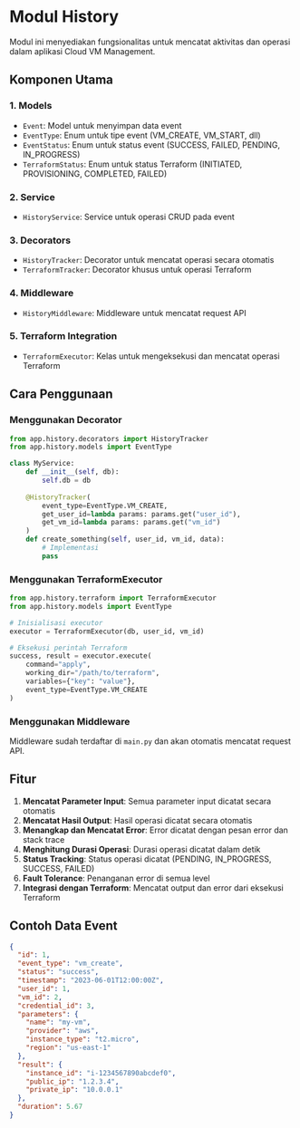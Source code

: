 # Modul History

Modul ini menyediakan fungsionalitas untuk mencatat aktivitas dan operasi dalam aplikasi Cloud VM Management.

## Komponen Utama

### 1. Models

- `Event`: Model untuk menyimpan data event
- `EventType`: Enum untuk tipe event (VM_CREATE, VM_START, dll)
- `EventStatus`: Enum untuk status event (SUCCESS, FAILED, PENDING, IN_PROGRESS)
- `TerraformStatus`: Enum untuk status Terraform (INITIATED, PROVISIONING, COMPLETED, FAILED)

### 2. Service

- `HistoryService`: Service untuk operasi CRUD pada event

### 3. Decorators

- `HistoryTracker`: Decorator untuk mencatat operasi secara otomatis
- `TerraformTracker`: Decorator khusus untuk operasi Terraform

### 4. Middleware

- `HistoryMiddleware`: Middleware untuk mencatat request API

### 5. Terraform Integration

- `TerraformExecutor`: Kelas untuk mengeksekusi dan mencatat operasi Terraform

## Cara Penggunaan

### Menggunakan Decorator

```python
from app.history.decorators import HistoryTracker
from app.history.models import EventType

class MyService:
    def __init__(self, db):
        self.db = db
    
    @HistoryTracker(
        event_type=EventType.VM_CREATE,
        get_user_id=lambda params: params.get("user_id"),
        get_vm_id=lambda params: params.get("vm_id")
    )
    def create_something(self, user_id, vm_id, data):
        # Implementasi
        pass
```

### Menggunakan TerraformExecutor

```python
from app.history.terraform import TerraformExecutor
from app.history.models import EventType

# Inisialisasi executor
executor = TerraformExecutor(db, user_id, vm_id)

# Eksekusi perintah Terraform
success, result = executor.execute(
    command="apply",
    working_dir="/path/to/terraform",
    variables={"key": "value"},
    event_type=EventType.VM_CREATE
)
```

### Menggunakan Middleware

Middleware sudah terdaftar di `main.py` dan akan otomatis mencatat request API.

## Fitur

1. **Mencatat Parameter Input**: Semua parameter input dicatat secara otomatis
2. **Mencatat Hasil Output**: Hasil operasi dicatat secara otomatis
3. **Menangkap dan Mencatat Error**: Error dicatat dengan pesan error dan stack trace
4. **Menghitung Durasi Operasi**: Durasi operasi dicatat dalam detik
5. **Status Tracking**: Status operasi dicatat (PENDING, IN_PROGRESS, SUCCESS, FAILED)
6. **Fault Tolerance**: Penanganan error di semua level
7. **Integrasi dengan Terraform**: Mencatat output dan error dari eksekusi Terraform

## Contoh Data Event

```json
{
  "id": 1,
  "event_type": "vm_create",
  "status": "success",
  "timestamp": "2023-06-01T12:00:00Z",
  "user_id": 1,
  "vm_id": 2,
  "credential_id": 3,
  "parameters": {
    "name": "my-vm",
    "provider": "aws",
    "instance_type": "t2.micro",
    "region": "us-east-1"
  },
  "result": {
    "instance_id": "i-1234567890abcdef0",
    "public_ip": "1.2.3.4",
    "private_ip": "10.0.0.1"
  },
  "duration": 5.67
}
``` 